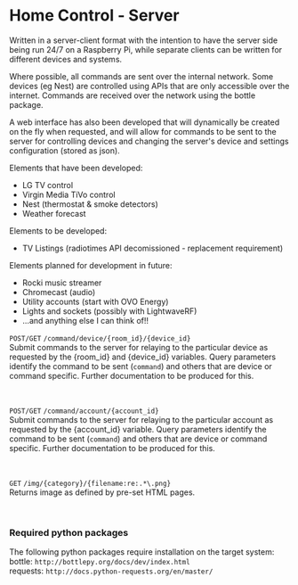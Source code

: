 # Home Control - Server

Written in a server-client format with the intention to have the server side being run 24/7 on a Raspberry Pi, while separate clients can be written for different devices and systems.

Where possible, all commands are sent over the internal network. Some devices (eg Nest) are controlled using APIs that are only accessible over the internet. Commands are received over the network using the bottle package.

A web interface has also been developed that will dynamically be created on the fly when requested, and will allow for commands to be sent to the server for controlling devices and changing the server's device and settings configuration (stored as json).

Elements that have been developed:
- LG TV control
- Virgin Media TiVo control
- Nest (thermostat & smoke detectors)
- Weather forecast

Elements to be developed:
- TV Listings (radiotimes API decomissioned - replacement requirement)

Elements planned for development in future:
- Rocki music streamer
- Chromecast (audio)
- Utility accounts (start with OVO Energy)
- Lights and sockets (possibly with LightwaveRF)
- ...and anything else I can think of!!

<p>
<code>POST/GET</code> <code>/command/device/{room_id}/{device_id}</code>
<br>Submit commands to the server for relaying to the particular device as requested by the {room_id} and {device_id} variables. Query parameters identify the command to be sent (<code>command</code>) and others that are device or command specific. Further documentation to be produced for this.
</p><br><p>
<code>POST/GET</code> <code>/command/account/{account_id}</code>
<br>Submit commands to the server for relaying to the particular account as requested by the {account_id} variable. Query parameters identify the command to be sent (<code>command</code>) and others that are device or command specific. Further documentation to be produced for this.
</p><br><p>
<code>GET</code> <code>/img/{category}/{filename:re:.*\.png}</code>
<br>Returns image as defined by pre-set HTML pages.
</p><br

<hr>

<h3>Required python packages</h3>
<p>The following python packages require installation on the target system:
<br>
bottle:
<code>http://bottlepy.org/docs/dev/index.html</code>
<br>
requests:
<code>http://docs.python-requests.org/en/master/</code>
</p>
